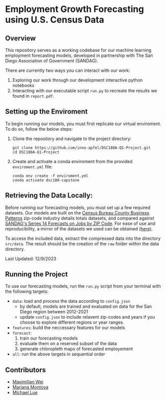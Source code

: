 # Employment Growth Forecasting using U.S. Census Data

## Overview

This repository serves as a working codebase for our machine learning employment forecasting models, developed in partnership with The San Diego Association of Government (SANDAG).

There are currently two ways you can interact with our work:

1. Exploring our work through our development interactive python notebooks
2. Interacting with our executable script `run.py` to recreate the results we found in `report.pdf`.


## Setting up the Enviroment

To begin running our models, you must first replicate our virtual enviroment. To do so, follow the below steps:

1. Clone the repository and navigate to the project directory:

   ```
   git clone https://github.com/inno-apfel/DSC180A-Q1-Project.git
   cd DSC180A-Q1-Project
   ```

2. Create and activate a conda enviroment from the provided `enviroment.yml` file:

   ```
   conda env create -f enviroment.yml
   conda activate dsc180-capstone
   ```


## Retrieving the Data Locally:

Before running our forecasting models, you must set up a few required datasets. Our models are built on the [Census Bureau County Business Patterns](https://www.census.gov/programs-surveys/cbp/data/datasets.All.List_1222676053.html) zip-code industry details totals datasets, and compared against [SANDAG's Series 14 Forecasts on Jobs by ZIP Code](https://opendata.sandag.org/Forecast/Series-14-Forecasts-Jobs-by-ZIP-Code/gzcd-xn9p/about_data). For ease of use and reproducibility, a mirror of the datasets we used can be obtained [(here)](https://drive.google.com/file/d/1z7l_f5Wc58IxF5J4_qT7cdDe9sx3216D/view?usp=sharing).

To access the included data, extract the compressed data into the directory `src/data`. The result should be the creation of the `raw` folder within the data directory.

Last Updated: 12/9/2023

  
## Running the Project

To use our forecasting models, run the `run.py` script from your terminal with the following targets:
- `data`: load and process the data according to `config.json`
  - by default, models are trained and evaluated on data for the San Diego region between 2012-2021
  - update `config.json` to include relavent zip-codes and years if you choose to explore different regions or year ranges.
- `features`: build the neccessary features for our models
- `forecast`:
  1. train our forecasting models
  2. evaluate them on a reserved subset of the data
  3. generate chloropleth maps of forecasted employement
- `all`: run the above targets in sequential order

  
## Contributors

- [Maximilian Wei](https://www.linkedin.com/in/maxhtwei/)
- [Mariana Montoya](https://www.linkedin.com/in/mariana-montoya11/)
- [Michael Lue](https://www.linkedin.com/in/michael-lue-6ba799201/)
